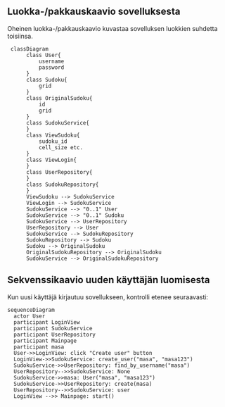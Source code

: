 ## Luokka-/pakkauskaavio sovelluksesta

Oheinen luokka-/pakkauskaavio kuvastaa sovelluksen luokkien suhdetta toisiinsa.

```mermaid
 classDiagram
      class User{
          username
          password
      }
      class Sudoku{
          grid
      }
      class OriginalSudoku{
          id
          grid
      }
      class SudokuService{
      }
      class ViewSudoku{
          sudoku_id
          cell_size etc.
      }
      class ViewLogin{
      }
      class UserRepository{
      }
      class SudokuRepository{
      }
      ViewSudoku --> SudokuService
      ViewLogin --> SudokuService
      SudokuService --> "0..1" User
      SudokuService --> "0..1" Sudoku
      SudokuService --> UserRepository
      UserRepository --> User
      SudokuService --> SudokuRepository
      SudokuRepository --> Sudoku
      Sudoku --> OriginalSudoku
      OriginalSudokuRepository --> OriginalSudoku
      SudokuService --> OriginalSudokuRepository
```

## Sekvenssikaavio uuden käyttäjän luomisesta

Kun uusi käyttäjä kirjautuu sovellukseen, kontrolli etenee seuraavasti:

```mermaid
sequenceDiagram
  actor User
  participant LoginView
  participant SudokuService
  participant UserRepository
  participant Mainpage
  participant masa
  User->>LoginView: click "Create user" button
  LoginView->>SudokuService: create_user("masa", "masa123")
  SudokuService->>UserRepository: find_by_username("masa")
  UserRepository-->>SudokuService: None
  SudokuService->>masa: User("masa", "masa123")
  SudokuService->>UserRepository: create(masa)
  UserRepository-->>SudokuService: user
  LoginView -->> Mainpage: start()
```
